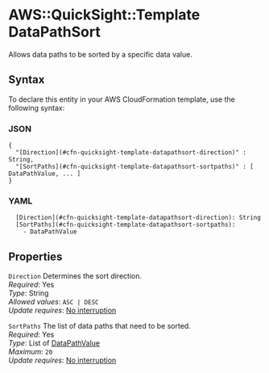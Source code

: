 # AWS::QuickSight::Template DataPathSort<a name="aws-properties-quicksight-template-datapathsort"></a>

Allows data paths to be sorted by a specific data value\.

## Syntax<a name="aws-properties-quicksight-template-datapathsort-syntax"></a>

To declare this entity in your AWS CloudFormation template, use the following syntax:

### JSON<a name="aws-properties-quicksight-template-datapathsort-syntax.json"></a>

```
{
  "[Direction](#cfn-quicksight-template-datapathsort-direction)" : String,
  "[SortPaths](#cfn-quicksight-template-datapathsort-sortpaths)" : [ DataPathValue, ... ]
}
```

### YAML<a name="aws-properties-quicksight-template-datapathsort-syntax.yaml"></a>

```
  [Direction](#cfn-quicksight-template-datapathsort-direction): String
  [SortPaths](#cfn-quicksight-template-datapathsort-sortpaths):
    - DataPathValue
```

## Properties<a name="aws-properties-quicksight-template-datapathsort-properties"></a>

`Direction` <a name="cfn-quicksight-template-datapathsort-direction"></a>
Determines the sort direction\.  
_Required_: Yes  
_Type_: String  
_Allowed values_: `ASC | DESC`  
_Update requires_: [No interruption](https://docs.aws.amazon.com/AWSCloudFormation/latest/UserGuide/using-cfn-updating-stacks-update-behaviors.html#update-no-interrupt)

`SortPaths` <a name="cfn-quicksight-template-datapathsort-sortpaths"></a>
The list of data paths that need to be sorted\.  
_Required_: Yes  
_Type_: List of [DataPathValue](aws-properties-quicksight-template-datapathvalue.md)  
_Maximum_: `20`  
_Update requires_: [No interruption](https://docs.aws.amazon.com/AWSCloudFormation/latest/UserGuide/using-cfn-updating-stacks-update-behaviors.html#update-no-interrupt)

